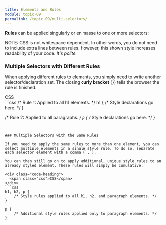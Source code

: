 ```yaml
---
title: Elements and Rules
module: topic-09
permalink: /topic-09/multi-selectors/
---
```


<div class="divider-heading"></div>

**Rules** can be applied singularly or en masse to one or more selectors:

<span class="label label-info">NOTE:</span> CSS is not whitespace dependent. In other words, you do not need to include extra lines between rules. However, this shown style increases readability of your code. _It's polite._


### Multiple Selectors with Different Rules

When applying different rules to elements, you simply need to write another selector/declaration set. The closing **curly bracket** (`}`) tells the browser the rule is finished.

<div class="code-heading">
  <span class="css">CSS</span>
</div>
```css
/* Rule 1: Applied to all h1 elements. */
h1 {
    /* Style declarations go here. */
}

/* Rule 2: Applied to all paragraphs. */
p {
    /* Style declarations go here. */
}
```


### Multiple Selectors with the Same Rules

If you need to apply the same rules to more than one element, you can select multiple elements in a single style rule. To do so, separate each selector element with a comma (`,`).

You can then still go on to apply additional, unique style rules to an already styled element. These rules will simply be cumulative.

<div class="code-heading">
  <span class="css">CSS</span>
</div>
```css
h1, h2, p {
    /* Style rules applied to all h1, h2, and paragraph elements. */
}

p {
    /* Additional style rules applied only to paragraph elements. */
}
```
